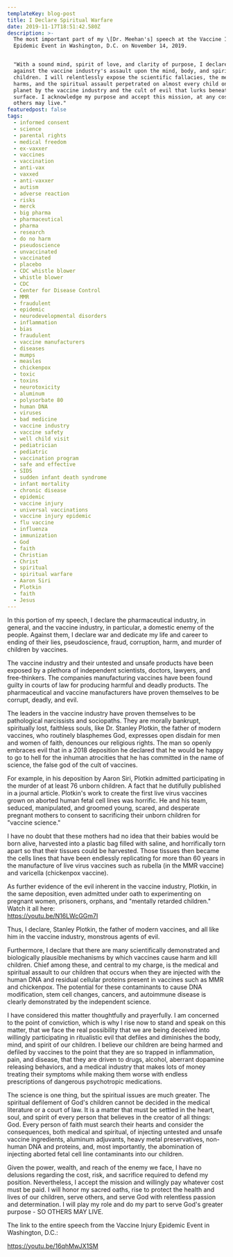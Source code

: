 ```yaml
---
templateKey: blog-post
title: I Declare Spiritual Warfare
date: 2019-11-17T18:51:42.580Z
description: >-
  The most important part of my \[Dr. Meehan's] speech at the Vaccine Injury
  Epidemic Event in Washington, D.C. on November 14, 2019.


  "With a sound mind, spirit of love, and clarity of purpose, I declare war
  against the vaccine industry's assault upon the mind, body, and spirit of our
  children. I will relentlessly expose the scientific fallacies, the medical
  harms, and the spiritual assault perpetrated on almost every child on the
  planet by the vaccine industry and the cult of evil that lurks beneath its
  surface. I acknowledge my purpose and accept this mission, at any cost, so
  others may live."
featuredpost: false
tags:
  - informed consent
  - science
  - parental rights
  - medical freedom
  - ex-vaxxer
  - vaccines
  - vaccination
  - anti-vax
  - vaxxed
  - anti-vaxxer
  - autism
  - adverse reaction
  - risks
  - merck
  - big pharma
  - pharmaceutical
  - pharma
  - research
  - do no harm
  - pseudoscience
  - unvaccinated
  - vaccinated
  - placebo
  - CDC whistle blower
  - whistle blower
  - CDC
  - Center for Disease Control
  - MMR
  - fraudulent
  - epidemic
  - neurodevelopmental disorders
  - inflammation
  - bias
  - fraudulent
  - vaccine manufacturers
  - diseases
  - mumps
  - measles
  - chickenpox
  - toxic
  - toxins
  - neurotoxicity
  - aluminum
  - polysorbate 80
  - human DNA
  - viruses
  - bad medicine
  - vaccine industry
  - vaccine safety
  - well child visit
  - pediatrician
  - pediatric
  - vaccination program
  - safe and effective
  - SIDS
  - sudden infant death syndrome
  - infant mortality
  - chronic disease
  - epidemic
  - vaccine injury
  - universal vaccinations
  - vaccine injury epidemic
  - flu vaccine
  - influenza
  - immunization
  - God
  - faith
  - Christian
  - Christ
  - spiritual
  - spiritual warfare
  - Aaron Siri
  - Plotkin
  - faith
  - Jesus
---
```

<!--StartFragment-->

In this portion of my speech, I declare the pharmaceutical industry, in general, and the vaccine industry, in particular, a domestic enemy of the people. Against them, I declare war and dedicate my life and career to ending of their lies, pseudoscience, fraud, corruption, harm, and murder of children by vaccines.

The vaccine industry and their untested and unsafe products have been exposed by a plethora of independent scientists, doctors, lawyers, and free-thinkers. The companies manufacturing vaccines have been found guilty in courts of law for producing harmful and deadly products. The pharmaceutical and vaccine manufacturers have proven themselves to be corrupt, deadly, and evil.

The leaders in the vaccine industry have proven themselves to be pathological narcissists and sociopaths. They are morally bankrupt, spiritually lost, faithless souls, like Dr. Stanley Plotkin, the father of modern vaccines, who routinely blasphemes God, expresses open disdain for men and women of faith, denounces our religious rights. The man so openly embraces evil that in a 2018 deposition he declared that he would be happy to go to hell for the inhuman atrocities that he has committed in the name of science, the false god of the cult of vaccines.

For example, in his deposition by Aaron Siri, Plotkin admitted participating in the murder of at least 76 unborn children. A fact that he dutifully published in a journal article. Plotkin's work to create the first live virus vaccines grown on aborted human fetal cell lines was horrific. He and his team, seduced, manipulated, and groomed young, scared, and desperate pregnant mothers to consent to sacrificing their unborn children for "vaccine science."

I have no doubt that these mothers had no idea that their babies would be born alive, harvested into a plastic bag filled with saline, and horrifically torn apart so that their tissues could be harvested. Those tissues then became the cells lines that have been endlessly replicating for more than 60 years in the manufacture of live virus vaccines such as rubella (in the MMR vaccine) and varicella (chickenpox vaccine).

As further evidence of the evil inherent in the vaccine industry, Plotkin, in the same deposition, even admitted under oath to experimenting on pregnant women, prisoners, orphans, and "mentally retarded children." Watch it all here:\
[](https://www.youtube.com/watch?time_continue=13&v=N16LWcGGm7I&feature=emb_logo&fbclid=IwAR2vOqmLncdl9mqVwV2NhpDnvEKuqTl6FxQCOnoPDOkdTWUuE1O1GRLfDiw)https://youtu.be/N16LWcGGm7I

Thus, I declare, Stanley Plotkin, the father of modern vaccines, and all like him in the vaccine industry, monstrous agents of evil.

Furthermore, I declare that there are many scientifically demonstrated and biologically plausible mechanisms by which vaccines cause harm and kill children. Chief among these, and central to my charge, is the medical and spiritual assault to our children that occurs when they are injected with the human DNA and residual cellular proteins present in vaccines such as MMR and chickenpox. The potential for these contaminants to cause DNA modification, stem cell changes, cancers, and autoimmune disease is clearly demonstrated by the independent science.

I have considered this matter thoughtfully and prayerfully. I am concerned to the point of conviction, which is why I rise now to stand and speak on this matter, that we face the real possibility that we are being deceived into willingly participating in ritualistic evil that defiles and diminishes the body, mind, and spirit of our children. I believe our children are being harmed and defiled by vaccines to the point that they are so trapped in inflammation, pain, and disease, that they are driven to drugs, alcohol, aberrant dopamine releasing behaviors, and a medical industry that makes lots of money treating their symptoms while making them worse with endless prescriptions of dangerous psychotropic medications.

The science is one thing, but the spiritual issues are much greater. The spiritual defilement of God's children cannot be decided in the medical literature or a court of law. It is a matter that must be settled in the heart, soul, and spirit of every person that believes in the creator of all things: God. Every person of faith must search their hearts and consider the consequences, both medical and spiritual, of injecting untested and unsafe vaccine ingredients, aluminum adjuvants, heavy metal preservatives, non-human DNA and proteins, and, most importantly, the abomination of injecting aborted fetal cell line contaminants into our children.

Given the power, wealth, and reach of the enemy we face, I have no delusions regarding the cost, risk, and sacrifice required to defend my position. Nevertheless, I accept the mission and willingly pay whatever cost must be paid. I will honor my sacred oaths, rise to protect the health and lives of our children, serve others, and serve God with relentless passion and determination. I will play my role and do my part to serve God's greater purpose - SO OTHERS MAY LIVE.

The link to the entire speech from the Vaccine Injury Epidemic Event in Washington, D.C.:<!--StartFragment-->

https://youtu.be/16qhMwJX1SM

<!--EndFragment-->